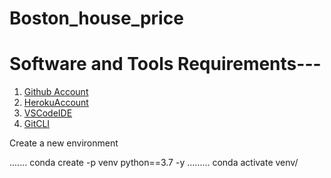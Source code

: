# Boston_house_price

# Software and Tools Requirements---

1. [Github Account](https://github.com)
2. [HerokuAccount](https://heroku.com)
3. [VSCodeIDE](https://code.visualstudio.com/)
4. [GitCLI](https://git-scm.com/book/en/v2/Getting.Started-The-Command-Line)

Create a new environment

.......
conda create -p venv python==3.7 -y
.........
conda activate venv/